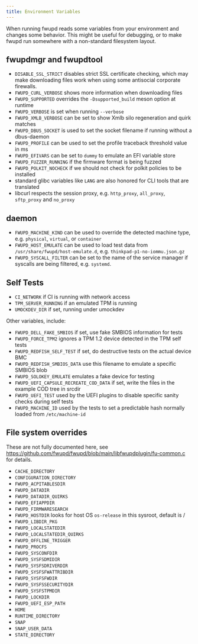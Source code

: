 ```yaml
---
title: Environment Variables
---
```


When running fwupd reads some variables from your environment and changes some
behavior. This might be useful for debugging, or to make fwupd run somewhere
with a non-standard filesystem layout.

## fwupdmgr and fwupdtool

* `DISABLE_SSL_STRICT` disables strict SSL certificate checking, which may make
  downloading files work when using some antisocial corporate firewalls.
* `FWUPD_CURL_VERBOSE` shows more information when downloading files
* `FWUPD_SUPPORTED` overrides the `-Dsupported_build` meson option at runtime
* `FWUPD_VERBOSE` is set when running `--verbose`
* `FWUPD_XMLB_VERBOSE` can be set to show Xmlb silo regeneration and quirk matches
* `FWUPD_DBUS_SOCKET` is used to set the socket filename if running without a dbus-daemon
* `FWUPD_PROFILE` can be used to set the profile traceback threshold value in ms
* `FWUPD_EFIVARS` can be set to `dummy` to emulate an EFI variable store
* `FWUPD_FUZZER_RUNNING` if the firmware format is being fuzzed
* `FWUPD_POLKIT_NOCHECK` if we should not check for polkit policies to be installed
* standard glibc variables like `LANG` are also honored for CLI tools that are translated
* libcurl respects the session proxy, e.g. `http_proxy`, `all_proxy`, `sftp_proxy` and `no_proxy`

## daemon

* `FWUPD_MACHINE_KIND` can be used to override the detected machine type, e.g. `physical`, `virtual`, or `container`
* `FWUPD_HOST_EMULATE` can be used to load test data from `/usr/share/fwupd/host-emulate.d`, e.g. `thinkpad-p1-no-iommu.json.gz`
* `FWUPD_SYSCALL_FILTER` can be set to the name of the service manager if syscalls are being filtered, e.g. `systemd`.

## Self Tests

* `CI_NETWORK` if CI is running with network access
* `TPM_SERVER_RUNNING` if an emulated TPM is running
* `UMOCKDEV_DIR` if set, running under umockdev

Other variables, include:

* `FWUPD_DELL_FAKE_SMBIOS` if set, use fake SMBIOS information for tests
* `FWUPD_FORCE_TPM2` ignores a TPM 1.2 device detected in the TPM self tests
* `FWUPD_REDFISH_SELF_TEST` if set, do destructive tests on the actual device BMC
* `FWUPD_REDFISH_SMBIOS_DATA` use this filename to emulate a specific SMBIOS blob
* `FWUPD_SOLOKEY_EMULATE` emulates a fake device for testing
* `FWUPD_UEFI_CAPSULE_RECREATE_COD_DATA` if set, write the files in the example COD tree in srcdir
* `FWUPD_UEFI_TEST` used by the UEFI plugins to disable specific sanity checks during self tests
* `FWUPD_MACHINE_ID` used by the tests to set a predictable hash normally loaded from `/etc/machine-id`

## File system overrides

These are not fully documented here, see <https://github.com/fwupd/fwupd/blob/main/libfwupdplugin/fu-common.c>
for details.

* `CACHE_DIRECTORY`
* `CONFIGURATION_DIRECTORY`
* `FWUPD_ACPITABLESDIR`
* `FWUPD_DATADIR`
* `FWUPD_DATADIR_QUIRKS`
* `FWUPD_EFIAPPDIR`
* `FWUPD_FIRMWARESEARCH`
* `FWUPD_HOSTDIR` looks for host OS `os-release` in this sysroot, default is /
* `FWUPD_LIBDIR_PKG`
* `FWUPD_LOCALSTATEDIR`
* `FWUPD_LOCALSTATEDIR_QUIRKS`
* `FWUPD_OFFLINE_TRIGGER`
* `FWUPD_PROCFS`
* `FWUPD_SYSCONFDIR`
* `FWUPD_SYSFSDMIDIR`
* `FWUPD_SYSFSDRIVERDIR`
* `FWUPD_SYSFSFWATTRIBDIR`
* `FWUPD_SYSFSFWDIR`
* `FWUPD_SYSFSSECURITYDIR`
* `FWUPD_SYSFSTPMDIR`
* `FWUPD_LOCKDIR`
* `FWUPD_UEFI_ESP_PATH`
* `HOME`
* `RUNTIME_DIRECTORY`
* `SNAP`
* `SNAP_USER_DATA`
* `STATE_DIRECTORY`
